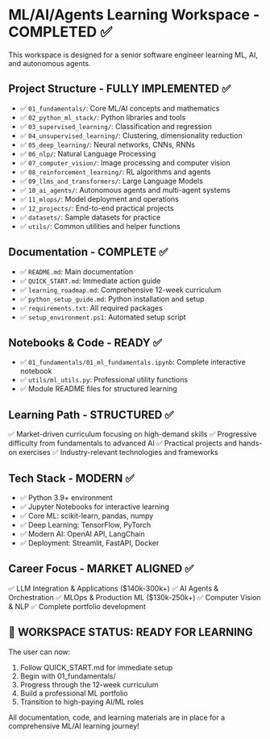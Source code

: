 # ML/AI/Agents Learning Workspace - COMPLETED ✅

This workspace is designed for a senior software engineer learning ML, AI, and autonomous agents.

## Project Structure - FULLY IMPLEMENTED ✅
- ✅ `01_fundamentals/`: Core ML/AI concepts and mathematics  
- ✅ `02_python_ml_stack/`: Python libraries and tools
- ✅ `03_supervised_learning/`: Classification and regression
- ✅ `04_unsupervised_learning/`: Clustering, dimensionality reduction
- ✅ `05_deep_learning/`: Neural networks, CNNs, RNNs
- ✅ `06_nlp/`: Natural Language Processing
- ✅ `07_computer_vision/`: Image processing and computer vision
- ✅ `08_reinforcement_learning/`: RL algorithms and agents
- ✅ `09_llms_and_transformers/`: Large Language Models
- ✅ `10_ai_agents/`: Autonomous agents and multi-agent systems
- ✅ `11_mlops/`: Model deployment and operations
- ✅ `12_projects/`: End-to-end practical projects
- ✅ `datasets/`: Sample datasets for practice
- ✅ `utils/`: Common utilities and helper functions

## Documentation - COMPLETE ✅
- ✅ `README.md`: Main documentation
- ✅ `QUICK_START.md`: Immediate action guide
- ✅ `learning_roadmap.md`: Comprehensive 12-week curriculum
- ✅ `python_setup_guide.md`: Python installation and setup
- ✅ `requirements.txt`: All required packages
- ✅ `setup_environment.ps1`: Automated setup script

## Notebooks & Code - READY ✅
- ✅ `01_fundamentals/01_ml_fundamentals.ipynb`: Complete interactive notebook
- ✅ `utils/ml_utils.py`: Professional utility functions
- ✅ Module README files for structured learning

## Learning Path - STRUCTURED ✅
✅ Market-driven curriculum focusing on high-demand skills
✅ Progressive difficulty from fundamentals to advanced AI
✅ Practical projects and hands-on exercises
✅ Industry-relevant technologies and frameworks

## Tech Stack - MODERN ✅
- ✅ Python 3.9+ environment
- ✅ Jupyter Notebooks for interactive learning
- ✅ Core ML: scikit-learn, pandas, numpy
- ✅ Deep Learning: TensorFlow, PyTorch
- ✅ Modern AI: OpenAI API, LangChain
- ✅ Deployment: Streamlit, FastAPI, Docker

## Career Focus - MARKET ALIGNED ✅
✅ LLM Integration & Applications ($140k-300k+)
✅ AI Agents & Orchestration  
✅ MLOps & Production ML ($130k-250k+)
✅ Computer Vision & NLP
✅ Complete portfolio development

## 🎯 WORKSPACE STATUS: READY FOR LEARNING
The user can now:
1. Follow QUICK_START.md for immediate setup
2. Begin with 01_fundamentals/ 
3. Progress through the 12-week curriculum
4. Build a professional ML portfolio
5. Transition to high-paying AI/ML roles

All documentation, code, and learning materials are in place for a comprehensive ML/AI learning journey!
